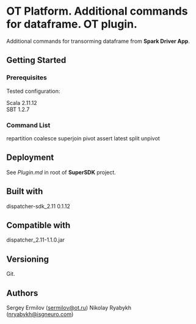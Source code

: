 # OT Platform. Additional commands for dataframe. OT plugin.

Additional commands for transorming dataframe from **Spark Driver App**.

## Getting Started

### Prerequisites

Tested configuration:

Scala 2.11.12  
SBT 1.2.7  

### Command List

repartition
coalesce
superjoin
pivot
assert
latest
split
unpivot
 
## Deployment

See _Plugin.md_ in root of **SuperSDK** project.

## Built with

dispatcher-sdk_2.11 0.1.12  

## Compatible with

dispatcher_2.11-1.1.0.jar  

## Versioning

Git.  

## Authors
 
Sergey Ermilov (sermilov@ot.ru)
Nikolay Ryabykh (nryabykh@isgneuro.com)
